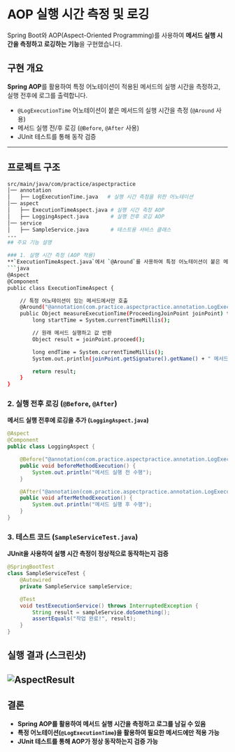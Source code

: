 # AOP 실행 시간 측정 및 로깅

Spring Boot와 AOP(Aspect-Oriented Programming)를 사용하여 **메서드 실행 시간을 측정하고 로깅하는 기능**을 구현했습니다.

## 구현 개요

**Spring AOP**를 활용하여 특정 어노테이션이 적용된 메서드의 실행 시간을 측정하고, 실행 전후에 로그를 출력합니다.

- `@LogExecutionTime` 어노테이션이 붙은 메서드의 실행 시간을 측정 (`@Around` 사용)
- 메서드 실행 전/후 로깅 (`@Before`, `@After` 사용)
- JUnit 테스트를 통해 동작 검증

---
## 프로젝트 구조
```bash
src/main/java/com/practice/aspectpractice
│── annotation
│   ├── LogExecutionTime.java   # 실행 시간 측정을 위한 어노테이션
│── aspect
│   ├── ExecutionTimeAspect.java # 실행 시간 측정 AOP
│   ├── LoggingAspect.java       # 실행 전후 로깅 AOP
│── service
│   ├── SampleService.java       # 테스트용 서비스 클래스
---
## 주요 기능 설명

### 1. 실행 시간 측정 (AOP 적용)
**`ExecutionTimeAspect.java`에서 `@Around`를 사용하여 특정 어노테이션이 붙은 메서드의 실행 시간을 측정**
```java
@Aspect
@Component
public class ExecutionTimeAspect {

    // 특정 어노테이션이 있는 메서드에서만 호출
    @Around("@annotation(com.practice.aspectpractice.annotation.LogExecutionTime)")  // 패키지 경로 추가
    public Object measureExecutionTime(ProceedingJoinPoint joinPoint) throws Throwable { // 모든 종류의 예외 처리
        long startTime = System.currentTimeMillis();

        // 원래 메서드 실행하고 값 반환
        Object result = joinPoint.proceed();

        long endTime = System.currentTimeMillis();
        System.out.println(joinPoint.getSignature().getName() + " 메서드 실행 시간: " + (endTime - startTime) + "ms");

        return result;
    }
}
```
### 2. 실행 전후 로깅 (`@Before`, `@After`)
**메서드 실행 전후에 로깅을 추가 (`LoggingAspect.java`)**
```java
@Aspect
@Component
public class LoggingAspect {

    @Before("@annotation(com.practice.aspectpractice.annotation.LogExecutionTime)")
    public void beforeMethodExecution() {
        System.out.println("메서드 실행 전 수행");
    }

    @After("@annotation(com.practice.aspectpractice.annotation.LogExecutionTime)")
    public void afterMethodExecution() {
        System.out.println("메서드 실행 후 수행");
    }
}
```
### 3. 테스트 코드 (`SampleServiceTest.java`)
**JUnit을 사용하여 실행 시간 측정이 정상적으로 동작하는지 검증**
```java
@SpringBootTest
class SampleServiceTest {
    @Autowired
    private SampleService sampleService;

    @Test
    void testExecutionService() throws InterruptedException {
        String result = sampleService.doSomething();
        assertEquals("작업 완료!", result);
    }
}
```
## 실행 결과 (스크린샷)
![AspectResult](https://github.com/user-attachments/assets/b8a2ec31-141b-4932-b2f2-d9c1dc52c79b)
---

## 결론
- **Spring AOP를 활용하여 메서드 실행 시간을 측정하고 로그를 남길 수 있음**
- **특정 어노테이션(`@LogExecutionTime`)을 활용하여 필요한 메서드에만 적용 가능**
- **JUnit 테스트를 통해 AOP가 정상 동작하는지 검증 가능**
